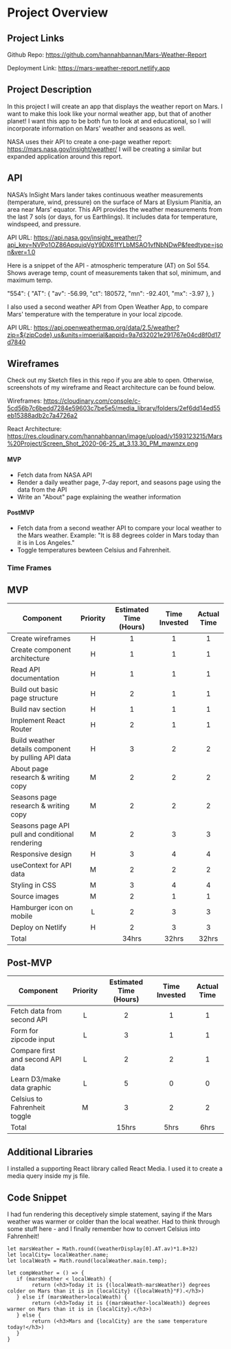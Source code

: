 # Project Overview

## Project Links

Github Repo: https://github.com/hannahbannan/Mars-Weather-Report

Deployment Link: https://mars-weather-report.netlify.app

## Project Description

In this project I will create an app that displays the weather report on Mars. I want to make this look like your normal weather app, but that of another planet! I want this app to be both fun to look at and educational, so I will incorporate information on Mars' weather and seasons as well.

NASA uses their API to create a one-page weather report: https://mars.nasa.gov/insight/weather/
I will be creating a similar but expanded application around this report.


## API

NASA’s InSight Mars lander takes continuous weather measurements (temperature, wind, pressure) on the surface of Mars at Elysium Planitia, an area near Mars’ equator. This API provides the weather measurements from the last 7 sols (or days, for us Earthlings). It includes data for temperature, windspeed, and pressure.

API URL: https://api.nasa.gov/insight_weather/?api_key=NVPo1OZ86ApquiqVgY9DX61fYLbMSAO1vfNbNDwP&feedtype=json&ver=1.0

Here is a snippet of the API - atmospheric temperature (AT) on Sol 554. Shows average temp, count of measurements taken that sol, minimum, and maximum temp.

"554": {
	"AT": {
		"av": -56.99,
		"ct": 180572,
		"mn": -92.401,
		"mx": -3.97
	},
}


I also used a second weather API from Open Weather App, to compare Mars' temperature with the temperature in your local zipcode.

API URL: https://api.openweathermap.org/data/2.5/weather?zip=${zipCode},us&units=imperial&appid=9a7d32021e291767e04cd8f0d17d7840


## Wireframes

Check out my Sketch files in this repo if you are able to open. Otherwise, screenshots of my wireframe and React architecture can be found below.

Wireframes: https://cloudinary.com/console/c-5cd56b7c6bedd7284e59603c7be5e5/media_library/folders/2ef6dd14ed55eb15388adb2c7a4726a2

React Architecture: https://res.cloudinary.com/hannahbannan/image/upload/v1593123215/Mars%20Project/Screen_Shot_2020-06-25_at_3.13.30_PM_mawnzx.png



#### MVP 
- Fetch data from NASA API
- Render a daily weather page, 7-day report, and seasons page using the data from the API
- Write an "About" page explaining the weather information

#### PostMVP 

- Fetch data from a second weather API to compare your local weather to the Mars weather. Example: "It is 88 degrees colder in Mars today than it is in Los Angeles."
- Toggle temperatures bewteen Celsius and Fahrenheit.

### Time Frames

## MVP
| Component | Priority | Estimated Time (Hours) | Time Invested | Actual Time |
| --- | :---: |  :---: | :---: | :---: |
| Create wireframes | H | 1 | 1 | 1 |
| Create component architecture | H | 1 | 1 | 1 |
| Read API documentation | H | 1 | 1 | 1 |
| Build out basic page structure | H | 2 | 1 | 1 |
| Build nav section | H | 1 | 1 | 1 |
| Implement React Router | H | 2 | 1 | 1 |
| Build weather details component by pulling API data | H | 3 | 2 | 2 |
| About page research & writing copy | M | 2 | 2 | 2 |
| Seasons page research & writing copy | M | 2 | 2 | 2 |
| Seasons page API pull and conditional rendering | M | 2 | 3 | 3 |
| Responsive design | H | 3 | 4 | 4 |
| useContext for API data | M | 2 | 2 | 2 |
| Styling in CSS | M | 3 | 4 | 4 |
| Source images | M | 2 | 1 | 1 |
| Hamburger icon on mobile | L | 2 | 3 | 3 |
| Deploy on Netlify | H | 2 | 3 | 3 |
| Total |  | 34hrs | 32hrs | 32hrs |


## Post-MVP
| Component | Priority | Estimated Time (Hours) | Time Invested | Actual Time |
| --- | :---: |  :---: | :---: | :---: |
| Fetch data from second API | L | 2 | 1 | 1 |
| Form for zipcode input | L | 3 | 1 | 1 |
| Compare first and second API data | L | 2 | 2 | 1 |
| Learn D3/make data graphic | L | 5 | 0 | 0 |
| Celsius to Fahrenheit toggle | M | 3 | 2 |  2|
| Total |  | 15hrs| 5hrs | 6hrs |

## Additional Libraries
I installed a supporting React library called React Media. I used it to create a media query inside my js file.

## Code Snippet

I had fun rendering this deceptively simple statement, saying if the Mars weather was warmer or colder than the local weather. Had to think through some stuff here - and I finally remember how to convert Celsius into Fahrenheit!

```
let marsWeather = Math.round((weatherDisplay[0].AT.av)*1.8+32)
let localCity= localWeather.name;
let localWeath = Math.round(localWeather.main.temp);

let compWeather = () => {
   if (marsWeather < localWeath) {
        return (<h3>Today it is {(localWeath-marsWeather)} degrees colder on Mars than it is in {localCity} ({localWeath}°F).</h3>)
   } else if (marsWeather>localWeath) {
        return (<h3>Today it is {(marsWeather-localWeath)} degrees warmer on Mars than it is in {localCity}.</h3>)
   } else {
        return (<h3>Mars and {localCity} are the same temperature today!</h3>)
   } 
}
```
